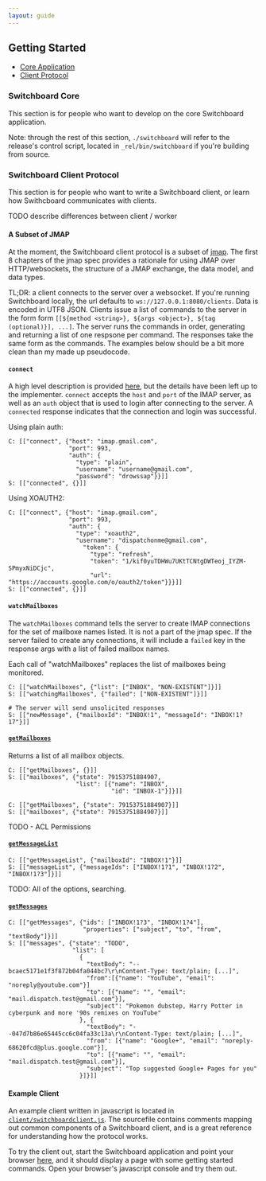 ```yaml
---
layout: guide
---
```


## Getting Started

- [Core Application](#markdown-header-switchboard-core)
- [Client Protocol](#markdown-header-switchboard-client-protocol)

### Switchboard Core

This section is for people who want to develop on the core Switchboard
application.

Note: through the rest of this section, `./switchboard` will refer
to the release's control script, located in `_rel/bin/switchboard`
if you're building from source.

### Switchboard Client Protocol

This section is for people who want to write a Switchboard client, or
learn how Swithcboard communicates with clients.

TODO describe differences between client / worker

#### A Subset of JMAP

At the moment, the Switchboard client protocol is a subset of
[jmap](http://jmap.io). The first 8 chapters of the jmap spec provides
a rationale for using JMAP over HTTP/websockets, the structure
of a JMAP exchange, the data model, and data types.

TL;DR: a client connects to the server over a websocket.  If you're
running Switchboard locally, the url defaults to
`ws://127.0.0.1:8080/clients`. Data is encoded in UTF8 JSON. Clients
issue a list of commands to the server in the form form
`[[${method <string>}, ${args <object>}, ${tag (optional)}], ...]`.
The server runs the commands in order, generating and returning a list
of one respsone per command. The responses take the same form as the
commands. The examples below should be a bit more clean than my made
up pseudocode.


#### `connect`

A high level description is provided
[here](http://jmap.io/#transport-and-authentication), but
the details have been left up to the implementer. `connect`
accepts the `host` and `port` of the IMAP server, as well
as an `auth` object that is used to login after connecting
to the server. A `connected` response indicates that
the connection and login was successful.

Using plain auth:

    C: [["connect", {"host": "imap.gmail.com",
                     "port": 993,
					 "auth": {
					   "type": "plain",
					   "username": "username@gmail.com",
					   "password": "drowssap"}}]]
    S: [["connected", {}]]

Using XOAUTH2:

    C: [["connect", {"host": "imap.gmail.com",
                     "port": 993,
					 "auth": {
					   "type": "xoauth2",
					   "username": "dispatchonme@gmail.com",
					     "token": {
						   "type": "refresh",
					       "token": "1/kif0yuTDHWu7UKtTCNtgDWTeoj_IYZM-SPmyxNiDCjc",
					       "url": "https://accounts.google.com/o/oauth2/token"}}}]]
    S: [["connected", {}]]

#### `watchMailboxes`

The `watchMailboxes` command tells the server to create IMAP connections for the
set of mailboxe names listed. It is not a part of the jmap spec.
If the server failed to create any connections, it will include a
`failed` key in the response args with a list of failed mailbox names.

Each call of "watchMailboxes" replaces the list of mailboxes being monitored.


    C: [["watchMailboxes", {"list": ["INBOX", "NON-EXISTENT"]}]]
    S: [["watchingMailboxes", {"failed": ["NON-EXISTENT"]}]]

    # The server will send unsolicited responses
    S: [["newMessage", {"mailboxId": "INBOX!1", "messageId": "INBOX!1?17"}]]

#### [`getMailboxes`](http://jmap.io/#getmailboxes)

Returns a list of all mailbox objects.

    C: [["getMailboxes", {}]]
    S: [["mailboxes", {"state": 79153751884907,
                       "list": [{"name": "INBOX",
                                 "id": "INBOX-1"}]}]]

    C: [["getMailboxes", {"state": 79153751884907}]]
    S: [["mailboxes", {"state": 79153751884907}]]

TODO - ACL Permissions

#### [`getMessageList`](http://jmap.io/#getmessagelist)

    C: [["getMessageList", {"mailboxId": "INBOX!1"}]]
    S: [["messageList", {"messageIds": ["INBOX!1?1", "INBOX!1?2", "INBOX!1?3"]}]]

TODO: All of the options, searching.


#### [`getMessages`](http://jmap.io/#getmessages)

    C: [["getMessages", {"ids": ["INBOX!1?3", "INBOX!1?4"],
	                     "properties": ["subject", "to", "from", "textBody"]}]]
    S: [["messages", {"state": "TODO",
	                  "list": [
					    {
						  "textBody": "--bcaec5171e1f3f872b04fa044bc7\r\nContent-Type: text/plain; [...]",
						  "from":[{"name": "YouTube", "email": "noreply@youtube.com"}]
						  "to": [{"name": "", "email": "mail.dispatch.test@gmail.com"}],
						  "subject": "Pokemon dubstep, Harry Potter in cyberpunk and more '90s remixes on YouTube"
						}, {
						  "textBody": "--047d7b86e65445cc6c04fa33c13a\r\nContent-Type: text/plain; [...]",
						  "from": [{"name": "Google+", "email": "noreply-68620fcd@plus.google.com"}],
						  "to": [{"name": "", "email": "mail.dispatch.test@gmail.com"}],
						  "subject": "Top suggested Google+ Pages for you"
						}]}]]


#### Example Client

An example client written in javascript is located in
[`client/switchboardclient.js`](../priv/static/js/switchboardclient.js). The
sourcefile contains comments mapping out common components of a
Switchboard client, and is a great reference for understanding how the
protocol works.

To try the client out, start the Switchboard application and point
your browser [here](http://127.0.0.1:8080/jsclient),
and it should display a page with some getting started commands. Open
your browser's javascript console and try them out.
